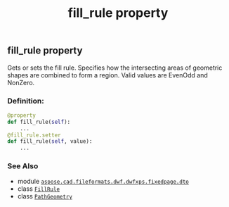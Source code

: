 ﻿---
title: fill_rule property
second_title: Aspose.CAD for Python via .NET API References
description: 
type: docs
weight: 40
url: /python-net/aspose.cad.fileformats.dwf.dwfxps.fixedpage.dto/pathgeometry/fill_rule/
is_root: false
---

## fill_rule property


Gets or sets the fill rule.
Specifies how the intersecting areas of geometric shapes are combined to form a region.
Valid values are EvenOdd and NonZero.
### Definition:
```python
@property
def fill_rule(self):
    ...
@fill_rule.setter
def fill_rule(self, value):
    ...
```

### See Also
* module [`aspose.cad.fileformats.dwf.dwfxps.fixedpage.dto`](../../)
* class [`FillRule`](/cad/python-net/aspose.cad.fileformats.dwf.dwfxps.fixedpage.dto/fillrule)
* class [`PathGeometry`](/cad/python-net/aspose.cad.fileformats.dwf.dwfxps.fixedpage.dto/pathgeometry)
